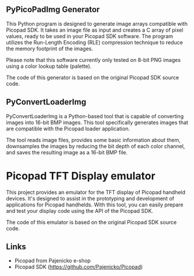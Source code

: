 ## PyPicoPadImg Generator

This Python program is designed to generate image arrays compatible with Picopad SDK. It takes an image file as input and 
creates a C array of pixel values, ready to be used in your Picopad SDK software. The program utilizes the 
Run-Length Encoding (RLE) compression technique to reduce the memory footprint of the images.

Please note that this software currently only tested on 8-bit PNG images using a color lookup table (palette).

The code of this generator is based on the original Picopad SDK source code.

## PyConvertLoaderImg

PyConvertLoaderImg is a Python-based tool that is capable of converting images into 16-bit BMP images. This tool
specifically generates images that are compatible with the Picopad loader application.

The tool reads image files, provides some basic information about them, downsamples the images by reducing the bit depth
of each color channel, and saves the resulting image as a 16-bit BMP file.

# Picopad TFT Display emulator

This project provides an emulator for the TFT display of Picopad handheld devices. It's designed to assist in the
prototyping and development of applications for Picopad handhelds. With this tool, you can easily prepare and test your
display code using the API of the Picopad SDK.

The code of this emulator is based on the original Picopad SDK source code.

## Links

- Picopad from Pajenicko e-shop
- Picopad SDK (https://github.com/Pajenicko/Picopad)